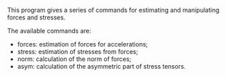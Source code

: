 This program gives a series of commands for estimating and manipulating forces and stresses.

The available commands are:

- forces: estimation of forces for accelerations;
- stress: estimation of stresses from forces;
- norm: calculation of the norm of forces;
- asym: calculation of the asymmetric part of stress tensors.
